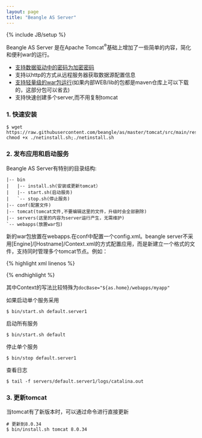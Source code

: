 ```yaml
---
layout: page
title: "Beangle AS Server"
---
```

{% include JB/setup %}

Beangle AS Server 是在Apache Tomcat<sup>®</sup>基础上增加了一些简单的内容，简化和便利war的运行。

* [支持数据驱动中的密码为加密密码](/tomcat/resource.html)
* 支持以http的方式从远程服务器获取数据源配置信息
* [支持轻量级的war包运行](/tomcat/lightwar.html)(如果内部WEB/lib的包都是maven仓库上可以下载的，这部分包可以省去)
* 支持快速创建多个server,而不用复制tomcat

### 1. 快速安装

    $ wget https://raw.githubusercontent.com/beangle/as/master/tomcat/src/main/resources/netinstall.sh;\
    chmod +x ./netinstall.sh;./netinstall.sh

### 2. 发布应用和启动服务

Beangle AS Server有特别的目录结构:

    |-- bin
    |   |-- install.sh(安装或更新tomcat）
    |   |-- start.sh(启动服务)
    |   `-- stop.sh(停止服务)
    |-- conf(配置文件)
    |-- tomcat(tomcat文件,不要编辑这里的文件，升级时会全部删除)
    |-- servers(这里的内容为server运行产生，无需维护)
    `-- webapps(放置war包)

新的war包放置在webapps.在conf中配置一个config.xml。beangle  server不采用[Engine]/[Hostname]/Context.xml的方式配置应用，而是新建立一个格式的文件，支持同时管理多个tomcat节点。例如：

{% highlight xml linenos %}
<?xml version='1.0' encoding='utf-8'?>
<Tomcat version="8.0.17">
  <Listener className="org.apache.catalina.core.AprLifecycleListener" SSLEngine="off" />
  <Listener className="org.apache.catalina.core.JreMemoryLeakPreventionListener" />
  <Listener className="org.apache.catalina.mbeans.GlobalResourcesLifecycleListener" />
  <Listener className="org.apache.catalina.core.ThreadLocalLeakPreventionListener" />

  <Context>
    <Loader className="org.apache.catalina.loader.RepositoryLoader" cacheLayout="maven2"/>
    <JarScanner scanBootstrapClassPath="false" scanAllDirectories="false" scanAllFiles="false" scanClassPath="false"/>
  </Context>

  <Farm name="default" >
    <JvmArgs opts="-noverify -Xmx500M -Xms500M"/>
    <HttpConnector protocol="HTTP/1.1"
           URIEncoding="UTF-8"
           enableLookups="false"
           acceptCount="100"
           maxThreads="200"
           minSpareThreads="10"
           connectionTimeout="20000"
           disableUploadTimeout="true"
           compression="off" />
    <Server name="server1" shutdown="8005"  http="8080"  />
    <Server name="server2" shutdown="8006"  http="8081"  />
  </Farm>

<!--
  <Webapps>
    <Webapp name="${your_app_name}" reloadable="false" docBase="${as.home}/webapps/${your_war_name}">
      <ResourceRef ref="jdbc/${datasource}"/>
    </Webapp>
  </Webapps>

  <Resources>
    <Resource  name="jdbc/${datasource}"   driverClassName="org.postgresql.Driver"
                      url="jdbc:postgresql://localhost:5432/postgres"   type="javax.sql.DataSource"
                      username="postgres"  password="postgres" />
  </Resources>

  <Deployments>
    <Deployment webapp="${your_app_name}" on="default" path="/${context_path}"  />
  </Deployments>
 -->
</Tomcat>

{% endhighlight %}

其中Context的写法比较特殊为`docBase="${as.home}/webapps/myapp"`

如果启动单个服务采用

    $ bin/start.sh default.server1

启动所有服务

    $ bin/start.sh default

停止单个服务

    $ bin/stop default.server1

查看日志

    $ tail -f servers/default.server1/logs/catalina.out

### 3. 更新tomcat

当tomcat有了新版本时，可以通过命令进行直接更新

    # 更新到8.0.34
    $ bin/install.sh tomcat 8.0.34

